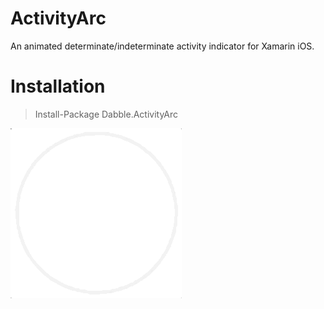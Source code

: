 # ActivityArc
An animated determinate/indeterminate activity indicator for Xamarin iOS.

# Installation
> Install-Package Dabble.ActivityArc

![Deletion Demo](/Images/blog_activity_circle_finished.gif)
